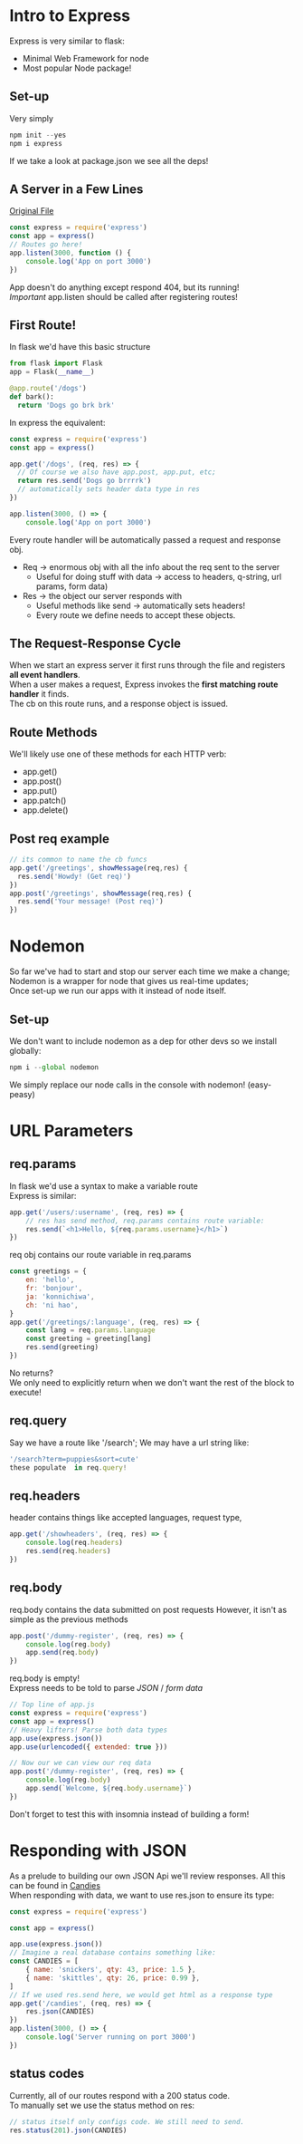 # Intro to Express

Express is very similar to flask:

- Minimal Web Framework for node
- Most popular Node package!

## Set-up

Very simply

```js
npm init --yes
npm i express
```

If we take a look at package.json we see all the deps!

## A Server in a Few Lines

[Original File](../demo/tiny.js)

```js
const express = require('express')
const app = express()
// Routes go here!
app.listen(3000, function () {
	console.log('App on port 3000')
})
```

App doesn't do anything except respond 404, but its running!  
_Important_ app.listen should be called after registering routes!

## First Route!

In flask we'd have this basic structure

```py
from flask import Flask
app = Flask(__name__)

@app.route('/dogs')
def bark():
  return 'Dogs go brk brk'
```

In express the equivalent:

```js
const express = require('express')
const app = express()

app.get('/dogs', (req, res) => {
  // Of course we also have app.post, app.put, etc;
  return res.send('Dogs go brrrrk')
  // automatically sets header data type in res
})

app.listen(3000, () => {
	console.log('App on port 3000')
```

Every route handler will be automatically passed a request and response obj.

- Req -> enormous obj with all the info about the req sent to the server
  - Useful for doing stuff with data -> access to headers, q-string, url params, form data)
- Res -> the object our server responds with
  - Useful methods like send -> automatically sets headers!
  - Every route we define needs to accept these objects.

## The Request-Response Cycle

When we start an express server it first runs through the file and registers
**all event handlers**.  
When a user makes a request, Express invokes the **first matching route handler** it finds.  
The cb on this route runs, and a response object is issued.

## Route Methods

We'll likely use one of these methods for each HTTP verb:

- app.get()
- app.post()
- app.put()
- app.patch()
- app.delete()

## Post req example

```js
// its common to name the cb funcs
app.get('/greetings', showMessage(req,res) {
  res.send('Howdy! (Get req)')
})
app.post('/greetings', showMessage(req,res) {
  res.send('Your message! (Post req)')
})
```

# Nodemon

So far we've had to start and stop our server each time we make a change;
Nodemon is a wrapper for node that gives us real-time updates;  
Once set-up we run our apps with it instead of node itself.

## Set-up

We don't want to include nodemon as a dep for other devs so we install globally:

```js
npm i --global nodemon
```

We simply replace our node calls in the console with nodemon! (easy-peasy)

# URL Parameters

## req.params

In flask we'd use a <name> syntax to make a variable route  
Express is similar:

```js
app.get('/users/:username', (req, res) => {
	// res has send method, req.params contains route variable:
	res.send(`<h1>Hello, ${req.params.username}</h1>`)
})
```

req obj contains our route variable in req.params

```js
const greetings = {
	en: 'hello',
	fr: 'bonjour',
	ja: 'konnichiwa',
	ch: 'ni hao',
}
app.get('/greetings/:language', (req, res) => {
	const lang = req.params.language
	const greeting = greeting[lang]
	res.send(greeting)
})
```

No returns?  
We only need to explicitly return when we don't want the rest of the block to execute!

## req.query

Say we have a route like '/search'; We may have a url string like:

```js
'/search?term=puppies&sort=cute'
these populate  in req.query!
```

## req.headers

header contains things like accepted languages, request type,

```js
app.get('/showheaders', (req, res) => {
	console.log(req.headers)
	res.send(req.headers)
})
```

## req.body

req.body contains the data submitted on post requests
However, it isn't as simple as the previous methods

```js
app.post('/dummy-register', (req, res) => {
	console.log(reg.body)
	app.send(req.body)
})
```

req.body is empty!  
Express needs to be told to parse _JSON_ / _form data_

```js
// Top line of app.js
const express = require('express')
const app = express()
// Heavy lifters! Parse both data types
app.use(express.json())
app.use(urlencoded({ extended: true }))

// Now our we can view our req data
app.post('/dummy-register', (req, res) => {
	console.log(reg.body)
	app.send(`Welcome, ${req.body.username}`)
})
```

Don't forget to test this with insomnia instead of building a form!

# Responding with JSON

As a prelude to building our own JSON Api we'll review responses.
All this can be found in [Candies](../demo/VideoCode/jsonApi.js)  
When responding with data, we want to use res.json to ensure its type:

```js
const express = require('express')

const app = express()

app.use(express.json())
// Imagine a real database contains something like:
const CANDIES = [
	{ name: 'snickers', qty: 43, price: 1.5 },
	{ name: 'skittles', qty: 26, price: 0.99 },
]
// If we used res.send here, we would get html as a response type
app.get('/candies', (req, res) => {
	res.json(CANDIES)
})
app.listen(3000, () => {
	console.log('Server running on port 3000')
})
```

## status codes

Currently, all of our routes respond with a 200 status code.  
To manually set we use the status method on res:

```js
// status itself only configs code. We still need to send.
res.status(201).json(CANDIES)
```
